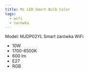 ```yaml
---
title: Mi LED Smart Bulb Color
tags:
  - wifi
  - żarówka
---
```


Model: MJDP02YL
Smart żarówka WiFi

- 10W
- 1700-6500K
- 600 lm
- E27
- RGB
